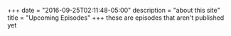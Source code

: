 +++
date = "2016-09-25T02:11:48-05:00"
description = "about this site"
title = "Upcoming Episodes"
+++
these are episodes that aren't published yet